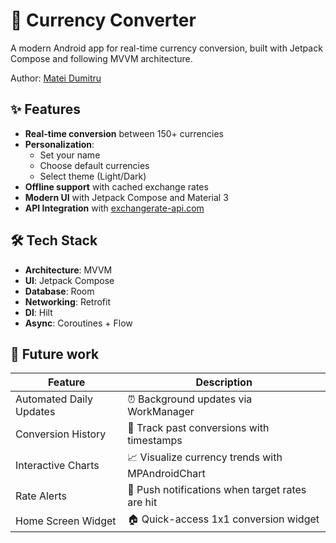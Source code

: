# 💱 Currency Converter

A modern Android app for real-time currency conversion, built with Jetpack Compose and following MVVM architecture.

Author: [Matei Dumitru](https://github.com/mateidumitru1)

## ✨ Features

- **Real-time conversion** between 150+ currencies
- **Personalization**:
    - Set your name
    - Choose default currencies
    - Select theme (Light/Dark)
- **Offline support** with cached exchange rates
- **Modern UI** with Jetpack Compose and Material 3
- **API Integration** with [exchangerate-api.com](https://www.exchangerate-api.com/)

## 🛠️ Tech Stack

- **Architecture**: MVVM
- **UI**: Jetpack Compose
- **Database**: Room
- **Networking**: Retrofit
- **DI**: Hilt
- **Async**: Coroutines + Flow

## 🚀 Future work

| Feature                  | Description |
|--------------------------|-------------|
| Automated Daily Updates  | ⏰ Background updates via WorkManager |
| Conversion History       | 📜 Track past conversions with timestamps |
| Interactive Charts       | 📈 Visualize currency trends with MPAndroidChart |
| Rate Alerts              | 🔔 Push notifications when target rates are hit |
| Home Screen Widget       | 🏠 Quick-access 1x1 conversion widget |